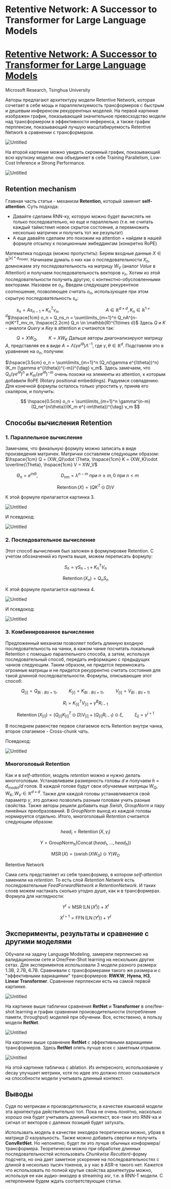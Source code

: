 # Retentive Network: A Successor to Transformer for Large Language Models

# [Retentive Network: A Successor to Transformer for Large Language Models](https://arxiv.org/pdf/2307.08621.pdf)

Microsoft Research, Tsinghua University

Авторы предлагают архитектуру модели Retentive Network, которая сочетает в себе мощь и параллелизуемость трансформеров с быстрым и дешевым инференсом рекуррентных моделей. На первой картинке изображен график, показывающий значительное превосходство модели над трансформером в эффективности инференса, а также график перплексии, показывающий лучшую масштабируемость Retentive Network в сравнении с трансформером.

![Untitled](../NLP/Retentive%20Network%20A%20Successor%20to%20Transformer/Untitled.png)

На второй картинке можно увидеть скромный график, показывающий всю крутизну модели: она объединяет в себе Training Parallelism, Low-Cost Inference и Strong Performance.

![Untitled](../NLP/Retentive%20Network%20A%20Successor%20to%20Transformer/Untitled%201.png)

## Retention mechanism

Главная часть статьи - механизм **Retention**, который заменит **self-attention**.
Суть подхода:

- Давайте сделаем RNN-ку, которую можно будет вычислять не только последовательно, но еще и параллельно (т.е. не считать каждый таймстемп новое скрытое состояние, а перемножить несколько матричек и получить тот же результат)
- А еще давайте сделаем это похожим на attention + найдем в нашей формуле отсылку к позиционным эмбеддингам (конкретно RoPE)

Математика подхода (можно пропустить):
Берем входные данные $X \in \mathbb{R}^{|x|*d_{model}}$. Начинаем думать о них как о последовательности $X_n$, домножаем эту последовательность на матрицу $W_V$ (аналог *Value* в Attention) и получаем последовательность векторов $v_n$. Хотим из этой последовательности получить другую, с контекстно-обусловленными векторами. Назовем ее $o_n$. Введем следующее рекурентное соотношение, позволяющее считать $o_n$, использующее при этом скрытую последовательность $s_n$:

$\hspace{1cm} s_n = As_{n-1} + K^T_nv_n,  \hspace{4cm}  A \in \mathbb{R}^{d\times d}, K_n \in \mathbb{R}^{1\times d}$$\hspace{1cm} o_n = Q_ns_n = \sum\limits_{m=1}^n Q_nA^{n-m}K^T_mv_m, \hspace{2.2cm} Q_n \in \mathbb{R}^{1\times d}$
Здесь $Q$ и $K$ - аналоги *Query* и *Key* в attention и считаются так:

$\hspace{1cm} Q = XW_Q, \hspace{1cm} K = XW_K$
Дальше авторы диагонализируют матрицу $A$, представляя ее в виде $A = \Lambda(\gamma e^{i\theta}) \Lambda^{-1}$, где $\gamma, \theta \in \mathbb{R}^d$. Подставляя это в уравнение на $o_n$, получим:

$\hspace{3.5cm} o_n = \sum\limits_{m=1}^n (Q_n(\gamma e^{i\theta})^n)(K_m (\gamma e^{i\theta})^{-m})^{\dag} v_m$.
Здесь замечаем, что $Q_n(\gamma e^{i\theta})^n$ и $K_m (\gamma e^{i\theta})^{-m}$ очень похожи на элементы из attention, к которым добавили RoPE (Rotary positional embeddings). Радуемся совпадению. Для конечной формулы осталось только упростить $\gamma$, приняв его скаляром, и получить:

$$
\hspace{0.5cm} o_n = \sum\limits_{m=1}^n \gamma^{n-m} (Q_ne^{ni\theta})(K_m e^{-im\theta})^{\dag} v_m
$$

## Способы вычисления Retention

### 1. Параллельное вычисление

Замечаем, что финальную формулу можно записать в виде произведения матричек. Матрички
составляем следующим образом:
$\hspace{1cm} Q = (XW_Q)\odot \Theta, \hspace{1cm} K = (XW_K)\odot \overline{\Theta}, \hspace{1cm} V = XW_V$

$\hspace{1cm} \Theta_n = e^{in\Theta}, \hspace{2cm} D_{nm} = \lambda^{n-m} \text{ при } n \ge m, 0 \text{ при } n < m$

$$
\operatorname{Retention}(X) = (QK^T \odot D)V
$$

К этой формуле прилагается картинка 3.

![Untitled](../NLP/Retentive%20Network%20A%20Successor%20to%20Transformer/Untitled%202.png)

И псевдокод:

![Untitled](../NLP/Retentive%20Network%20A%20Successor%20to%20Transformer/Untitled%203.png)

### 2. Последовательное вычисление

Этот способ вычисления был заложен в формулировке Retention. С учетом обозначений из пункта выше, можем переписать формулу:

$$
S_n = \gamma S_{n-1} + K^T_nV_n
$$

$$
 \operatorname{Retention}(X_n) = Q_nS_n 
$$

К этой формуле прилагается картинка 4.

![Untitled](../NLP/Retentive%20Network%20A%20Successor%20to%20Transformer/Untitled%204.png)

И псевдокод:

![Untitled](../NLP/Retentive%20Network%20A%20Successor%20to%20Transformer/Untitled%205.png)

### 3. Комбинированное вычисление

Предложенный механизм позволяет побить длинную входную последовательность на чанки, в кажом чанке посчитать локальный Retention с помощью параллельного способа, а затем, используя последовательный способ, передать информацию с предыдущих чанков следующим. Таким образом, не придется перемножать огромные матрицы и не придется рекуррентно считать состояния для такой длинной последовательности.
Формулы, описывающие этот способ:

$$
Q_{[i]} = Q_{Bi:B(i+1)}, \hspace{1cm} K_{[i]} = K_{Bi:B(i+1)}, \hspace{1cm} V_{[i]} = V_{Bi:B(i+1)}
$$

$$
R_i = K_{[i]}^TV_{[i]} + \gamma^B R_{i-1}
$$

$$
\operatorname{Retention}(X_{[i]}) = (Q_{[i]}K_{[i]}^T \odot D)V_{[i]} + (Q_{[i]}R_{i-1}) \odot \xi, \hspace{1cm} \xi_{ij} = \gamma^{i+1}
$$

В последнем равенстве первое слагаемое есть Retention внутри чанка, второе слагаемое - Cross-chunk чать.

Псевдокод:

![Untitled](../NLP/Retentive%20Network%20A%20Successor%20to%20Transformer/Untitled%206.png)

### Многоголовый Retention

Как и в *self-attention*, модуль *retention* можно и нужно делать многоголовым. Устанавливаем размерность головы $d$ и получаем $h = d_{model} / d$ голов. В каждой голове будут свои обучаемые матрицы $W_Q, W_K, W_V \in \mathbb{R}^{d \times d}$. Также для каждой головы устанавливается свой параметр $\gamma$, это должно позволить разным головам учить разные свойства. Также авторы решили добавить еще $Swish$, $GroupNorm$ и пару линейных преобразований. В $GroupNorm$ выход из каждой головы нормируется отдельно. Итого, многоголовый *Retention* считается следующим образом:

$$
head_i = \operatorname{Retention}(X, \gamma_i)
$$

$$
Y = \operatorname {GroupNorm}_h(\operatorname{Concat}(head_1, \dots, head_h))
$$

$$
\operatorname{MSR}(X) = (\operatorname{swish}(XW_G) \odot Y)W_O
$$

Retentive Network

Сама сеть представляет из себя трансформер, в котором *self-attention* заменили на *retention*. То есть слой *Retention Network* есть последовательные *FeedForwardNetwork* и *RetentionNetwork*. И таких слоев можем настакать сколько угодно душе, как и в трансформерах.
Формула для наглядности:

$$
Y^l = \operatorname{MSR}(\operatorname{LN}(X^l)) + X^l
$$

$$
X^{l+1} = \operatorname{FFN}(\operatorname{LN}(Y^l)) + Y^l
$$

## Эксперименты, результаты и сравнение с другими моделями

Обучали на задачу Language Modeling, замеряли перплексию на валидационном сете и One/Few-Shot learning на нескольких других сетах.
Для экспериментов использовали 3 модели разного размера: 1.3B, 2.7B, 6.7B. Сравнивали с трансформерами такого же размера и с  "эффективными вариациями" трансформеров: **RWKW**, **Hyena**, **H3**, **Linear Transformer**.
Сравнение перплексии есть на самой первой картинке. 

![Untitled](../NLP/Retentive%20Network%20A%20Successor%20to%20Transformer/Untitled%207.png)

На картинке выше таблички сравнения **RetNet** и **Transformer** в one/few-shot learning и график сравнения производительности (потребление памяти, throughput) моделей при обучении. Все, естественно, в пользу модели **RetNet**.

![Untitled](../NLP/Retentive%20Network%20A%20Successor%20to%20Transformer/Untitled%208.png)

На картинке выше сравнение **RetNet** с эффективными вариациями трансформеров. Здесь **RetNet** опять лучше всех с заметным отрывом.

![Untitled](../NLP/Retentive%20Network%20A%20Successor%20to%20Transformer/Untitled%209.png)

На этой картинке табличка с ablation. Из интересного, использование $\gamma$ decay улучшает метрики, хотя по идее это должно плохо сказываться на способности модели учитывать длинный контекст.

## Выводы

Судя по метрикам и производительности, в качестве языковой модели эта архитектура действительно топ. Пока не очень понятно, насколько хорошо она будет учитывать длинный контекст, все-таки это RNN-ка и сигнал от векторов с далеких позиций будет затухать.

Использвать модель в качестве энкодера теоретически можно, убрав в матрице $D$ казуальность. Также можно добавить свертки и получить **ConvRetNet**. Но непонятно, будет ли это лучше обычных конформера/трансформера. Теоретически можно при обработке длинных последовательностей  использовать *Chunkwise Recuttent*-форму подсчета, но она дает заметное ускорение на последовательностях с длиной в несколько тысяч токенов, а у нас в ASR-е такого нет.
Кажется что использовать по полной крутые свойства архитектуры можно, используя ее как аудио-энкодер в streaming asr, т.е. в RNN-T модели. С нетерпением будем ждать соответствующие статьи.